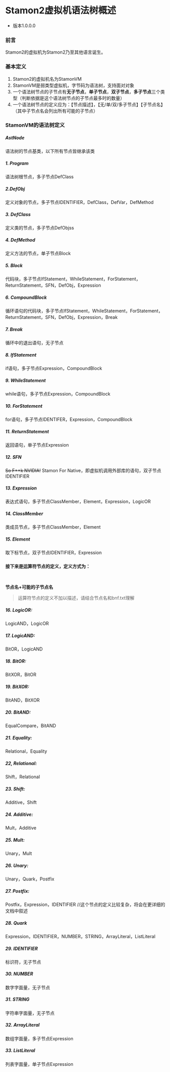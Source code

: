 # Stamon2虚拟机语法树概述

* 版本1.0.0.0

### 前言
Stamon2的虚拟机为Stamon2乃至其他语言诞生。

### 基本定义
1. Stamon2的虚拟机名为StamonVM
2. StamonVM是弱类型虚拟机，字节码为语法树，支持面对对象
3. 一个语法树节点的子节点有**无子节点**，**单子节点**，**双子节点**，**多子节点**三个类型（判断依据是这个语法树节点的子节点最多时的数量）
4. 一个语法树节点的定义应为：【节点描述】，【无/单/双/多子节点】【子节点名】（其中子节点名会列出所有可能的子节点）

### StamonVM的语法树定义

##### AstNode
语法树的节点基类，以下所有节点皆继承该类

##### 1. Program
语法树根节点，多子节点DefClass

##### 2.DefObj
定义对象的节点，多子节点IDENTIFIER，DefClass，DefVar，DefMethod

##### 3. DefClass
定义类的节点，多子节点DefObjss

##### 4. DefMethod
定义方法的节点，单子节点Block

##### 5. Block
代码块，多子节点IfStatement，WhileStatement，ForStatement，ReturnStatement，SFN，DefObj，Expression

##### 6. CompoundBlock
循环语句的代码块，多子节点IfStatement，WhileStatement，ForStatement，ReturnStatement，SFN，DefObj，Expression，Break

##### 7. Break
循环中的退出语句，无子节点

##### 8. IfStatement
if语句，多子节点Expression，CompoundBlock

##### 9. WhileStatement
while语句，多子节点Expression，CompoundBlock

##### 10. ForStatement
for语句，多子节点IDENTIFER，Expression，CompoundBlock

##### 11. ReturnStatement
返回语句，单子节点Expression

##### 12. SFN
~~So F**k NVIDIA!~~ Stamon For Native，即虚拟机调用外部库的语句，双子节点IDENTIFIER

##### 13. Expression
表达式语句，多子节点ClassMember，Element，Expression，LogicOR

##### 14. ClassMember
类成员节点，多子节点ClassMember，Element

##### 15. Element
取下标节点，双子节点IDENTIFIER，Expression

#####

**接下来是运算符节点的定义，定义方式为：**

<br>

**节点名+可能的子节点名**

> 运算符节点的定义不加以描述，请结合节点名和bnf.txt理解

##### 16. LogicOR:
LogicAND，LogicOR

##### 17. LogicAND:
BitOR，LogicAND

##### 18. BitOR:
BitXOR，BitOR

##### 19. BitXOR:
BitAND，BitXOR

##### 20. BitAND:
EqualCompare，BitAND

##### 21. Equality:
Relational，Equality

##### 22, Relational:
Shift，Relational

##### 23. Shift:
Additive，Shift

##### 24. Additive:
Mult，Additive

##### 25. Mult:
Unary，Mult

##### 26. Unary:
Unary，Quark，Postfix

##### 27. Postfix:
Postfix，Expression，IDENTIFIER
//这个节点的定义比较复杂，将会在更详细的文档中叙述

##### 28. Quark
Expression，IDENTIFIER，NUMBER，STRING，ArrayLiteral，ListLiteral

##### 29. IDENTIFIER
标识符，无子节点

##### 30. NUMBER
数字字面量，无子节点

##### 31. STRING
字符串字面量，无子节点

##### 32. ArrayLiteral
数组字面量，多子节点Expression

##### 33. ListLiteral
列表字面量，单子节点Expression